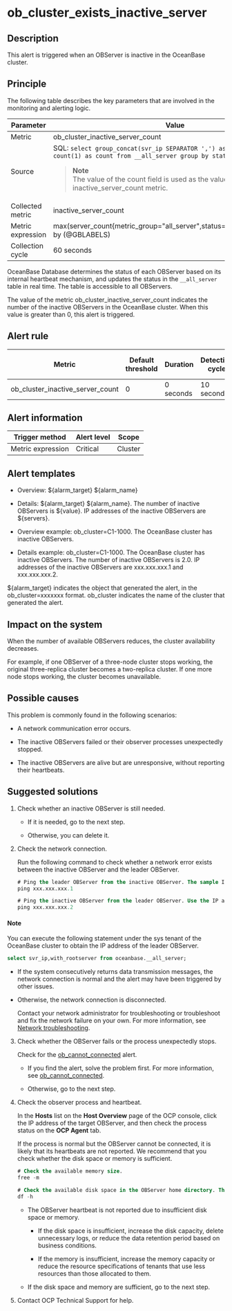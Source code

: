 ob_cluster_exists_inactive_server
======================================================

**Description**
------------------------------------

This alert is triggered when an OBServer is inactive in the OceanBase cluster.

Principle
------------------------------

The following table describes the key parameters that are involved in the monitoring and alerting logic.

|     Parameter     |                                                                                                                                              Value                                                                                                                                              |
|-------------------|-------------------------------------------------------------------------------------------------------------------------------------------------------------------------------------------------------------------------------------------------------------------------------------------------|
| Metric            | ob_cluster_inactive_server_count                                                                                                                                                                                                                                                                |
| Source            | SQL: ```select group_concat(svr_ip SEPARATOR ',') as servers, status, count(1) as count from __all_server group by status;```  <blockquote>**Note** </br> The value of the count field is used as the value of the inactive_server_count metric.</blockquote> |
| Collected metric  | inactive_server_count                                                                                                                                                                                                                                                                           |
| Metric expression | max(server_count{metric_group="all_server",status="inactive",@LABELS}) by (@GBLABELS)                                                                                                                                                                                                           |
| Collection cycle  | 60 seconds                                                                                                                                                                                                                                                                                      |

OceanBase Database determines the status of each OBServer based on its internal heartbeat mechanism, and updates the status in the `__all_server` table in real time. The table is accessible to all OBServers.

The value of the metric ob_cluster_inactive_server_count indicates the number of the inactive OBServers in the OceanBase cluster. When this value is greater than 0, this alert is triggered.

**Alert rule**
-----------------------------------

|              Metric              | Default threshold | Duration  | Detection cycle | Time before clearance |
|----------------------------------|-------------------|-----------|-----------------|-----------------------|
| ob_cluster_inactive_server_count | 0                 | 0 seconds | 10 seconds      | 5 minutes             |

**Alert information**
------------------------------------------

|  Trigger method   | Alert level |  Scope  |
|-------------------|-------------|---------|
| Metric expression | Critical    | Cluster |

**Alert templates**
----------------------------------------

* Overview: \${alarm_target} \${alarm_name}

* Details: \${alarm_target} \${alarm_name}. The number of inactive OBServers is \${value}. IP addresses of the inactive OBServers are ${servers}.

* Overview example: ob_cluster=C1-1000. The OceanBase cluster has inactive OBServers.

* Details example: ob_cluster=C1-1000. The OceanBase cluster has inactive OBServers. The number of inactive OBServers is 2.0. IP addresses of the inactive OBServers are xxx.xxx.xxx.1 and xxx.xxx.xxx.2.

\${alarm_target} indicates the object that generated the alert, in the ob_cluster=xxxxxxx format. ob_cluster indicates the name of the cluster that generated the alert.

**Impact on the system**
---------------------------------------------

When the number of available OBServers reduces, the cluster availability decreases.

For example, if one OBServer of a three-node cluster stops working, the original three-replica cluster becomes a two-replica cluster. If one more node stops working, the cluster becomes unavailable.

**Possible causes**
----------------------------------------

This problem is commonly found in the following scenarios:

* A network communication error occurs.

* The inactive OBServers failed or their observer processes unexpectedly stopped.

* The inactive OBServers are alive but are unresponsive, without reporting their heartbeats.

**Suggested solutions**
--------------------------------------------

1. Check whether an inactive OBServer is still needed.

   * If it is needed, go to the next step.

   * Otherwise, you can delete it.

2. Check the network connection.

   Run the following command to check whether a network error exists between the inactive OBServer and the leader OBServer.

   ```sql
   # Ping the leader OBServer from the inactive OBServer. The sample IP address of the leader OBServer is xxx.xxx.xxx.1. 
   ping xxx.xxx.xxx.1
   
   # Ping the inactive OBServer from the leader OBServer. Use the IP address of the OCP-Server that manages this inactive OBServer. The sample IP address of the OCP-Server is xxx.xxx.xxx.2. 
   ping xxx.xxx.xxx.2
   ```

  <main id="notice" type='explain'>
    <h4>Note</h4>
    <p>You can execute the following statement under the sys tenant of the OceanBase cluster to obtain the IP address of the leader OBServer.</p>
  </main>

   ```sql
   select svr_ip,with_rootserver from oceanbase.__all_server;
   ```

   * If the system consecutively returns data transmission messages, the network connection is normal and the alert may have been triggered by other issues.

   * Otherwise, the network connection is disconnected.

     Contact your network administrator for troubleshooting or troubleshoot and fix the network failure on your own. For more information, see [Network troubleshooting](../5.appendix/6.network-troubleshooting.md).

3. Check whether the OBServer fails or the process unexpectedly stops.

   Check for the [ob_cannot_connected](../2.ob-alert/1.ob_cannot_connected.md) alert.
   * If you find the alert, solve the problem first. For more information, see [ob_cannot_connected](../2.ob-alert/1.ob_cannot_connected.md).

   * Otherwise, go to the next step.

4. Check the observer process and heartbeat.

   In the **Hosts** list on the **Host Overview** page of the OCP console, click the IP address of the target OBServer, and then check the process status on the **OCP Agent** tab.

   If the process is normal but the OBServer cannot be connected, it is likely that its heartbeats are not reported. We recommend that you check whether the disk space or memory is sufficient.

   ```sql
   # Check the available memory size.
   free -m
   
   # Check the available disk space in the OBServer home directory. The default home directory is /home/admin.
   df -h
   ```

   * The OBServer heartbeat is not reported due to insufficient disk space or memory.

     * If the disk space is insufficient, increase the disk capacity, delete unnecessary logs, or reduce the data retention period based on business conditions.

     * If the memory is insufficient, increase the memory capacity or reduce the resource specifications of tenants that use less resources than those allocated to them.

   * If the disk space and memory are sufficient, go to the next step.

5. Contact OCP Technical Support for help.

